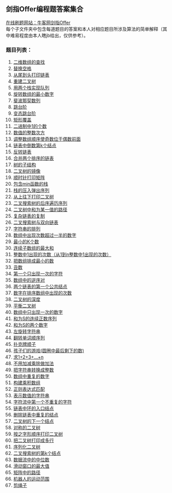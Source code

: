 ## 剑指Offer编程题答案集合
[在线刷题网站：牛客网剑指Offer](https://www.nowcoder.com/ta/coding-interviews?page=1)  
每个子文件夹中包含每道题目的答案和本人对相应题目所涉及算法的简单解释（其中难易程度由本人瞎jb给出，仅供参考）。 
 
### 题目列表：
1. [二维数组的查找][1]
2. [替换空格][1]
3. [从尾到头打印链表][1]
4. [重建二叉树][1]
5. [用两个栈实现队列][1]
6. [旋转数组的最小数字][1]
7. [斐波那契数列][1]
8. [跳台阶][1]
9. [变态跳台阶][1]
10. [矩形覆盖][1]
11. [二进制中1的个数][2]
12. [数值的整数次方][2]
13. [调整数组顺序使奇数位于偶数前面][2]
14. [链表中倒数第k个结点][2]
15. [反转链表][2]
16. [合并两个排序的链表][2]
17. [树的子结构][2]
18. [二叉树的镜像][2]
19. [顺时针打印矩阵][2]
20. [包含min函数的栈][2]
21. [栈的压入弹出序列][3]
22. [从上往下打印二叉树][3]
23. [二叉搜索树的后序遍历序列][3]
24. [二叉树中和为某一值的路径][3]
25. [复杂链表的复制][3]
26. [二叉搜索树与双向链表][3]
27. [字符串的排列][3]
28. [数组中出现次数超过一半的数字][3]
29. [最小的K个数][3]
30. [连续子数组的最大和][3]
31. [整数中1出现的次数（从1到n整数中1出现的次数）][4]
32. [把数组排成最小的数][4]
33. [丑数][4]
34. [第一个只出现一次的字符][4]
35. [数组中的逆序对][4]
36. [两个链表的第一个公共结点][4]
37. [数字在排序数组中出现的次数][4]
38. [二叉树的深度][4]
39. [平衡二叉树][4]
40. [数组中只出现一次的数字][4]
41. [和为S的连续正数序列][5]
42. [和为S的两个数字][5]
43. [左旋转字符串][5]
44. [翻转单词顺序列][5]
45. [扑克牌顺子][5]
46. [孩子们的游戏(圆圈中最后剩下的数)][5]
47. [求1+2+3+...+n][5]
48. [不用加减乘除做加法][5]
49. [把字符串转换成整数][5]
50. [数组中重复的数字][5]
51. [构建乘积数组][6]
52. [正则表达式匹配][6]
53. [表示数值的字符串][6]
54. [字符流中第一个不重复的字符][6]
55. [链表中环的入口结点][6]
56. [删除链表中重复的结点][6]
57. [二叉树的下一个结点][6]
58. [对称的二叉树][6]
59. [按之字形顺序打印二叉树][6]
60. [把二叉树打印成多行][6]
61. [序列化二叉树][7]
62. [二叉搜索树的第k个结点][7]
63. [数据流中的中位数][7]
64. [滑动窗口的最大值][7]
65. [矩阵中的路径][7]
66. [机器人的运动范围][7]
67. [剪绳子][7]

[1]: https://github.com/Huixxi/Algorithm-with-Cplusplus/tree/master/%E5%89%91%E2%98%9EOffer%E7%B3%BB%E5%88%97/%E9%A2%98%E7%9B%AE01-10
[2]: https://github.com/Huixxi/Algorithm-with-Cplusplus/tree/master/%E5%89%91%E2%98%9EOffer%E7%B3%BB%E5%88%97/%E9%A2%98%E7%9B%AE11-20
[3]: https://github.com/Huixxi/Algorithm-with-Cplusplus/tree/master/%E5%89%91%E2%98%9EOffer%E7%B3%BB%E5%88%97/%E9%A2%98%E7%9B%AE21-30
[4]: https://github.com/Huixxi/Algorithm-with-Cplusplus/tree/master/%E5%89%91%E2%98%9EOffer%E7%B3%BB%E5%88%97/%E9%A2%98%E7%9B%AE31-40
[5]: https://github.com/Huixxi/Algorithm-with-Cplusplus/tree/master/%E5%89%91%E2%98%9EOffer%E7%B3%BB%E5%88%97/%E9%A2%98%E7%9B%AE41-50
[6]: https://github.com/Huixxi/Algorithm-with-Cplusplus/tree/master/%E5%89%91%E2%98%9EOffer%E7%B3%BB%E5%88%97/%E9%A2%98%E7%9B%AE51-60
[7]: https://github.com/Huixxi/Algorithm-with-Cplusplus/tree/master/%E5%89%91%E2%98%9EOffer%E7%B3%BB%E5%88%97/%E9%A2%98%E7%9B%AE61-67
 
